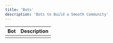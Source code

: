 ```yaml
---
title: 'Bots'
description: 'Bots to Build a Smooth Community'
---
```



|Bot|Description|
|------|---------------------|
|  |  |